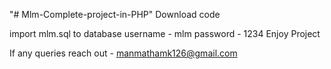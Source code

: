 "# Mlm-Complete-project-in-PHP"
Download code 

import mlm.sql to database
username - mlm
password - 1234
Enjoy Project

If any queries reach out - manmathamk126@gmail.com
